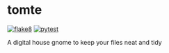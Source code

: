 # tomte
[![flake8](https://github.com/fosforics/tomte/actions/workflows/flake8.yml/badge.svg)](https://github.com/fosforics/tomte/actions/workflows/flake8.yml) [![pytest](https://github.com/fosforics/tomte/actions/workflows/pytest.yml/badge.svg)](https://github.com/fosforics/tomte/actions/workflows/pytest.yml)

A digital house gnome to keep your files neat and tidy
